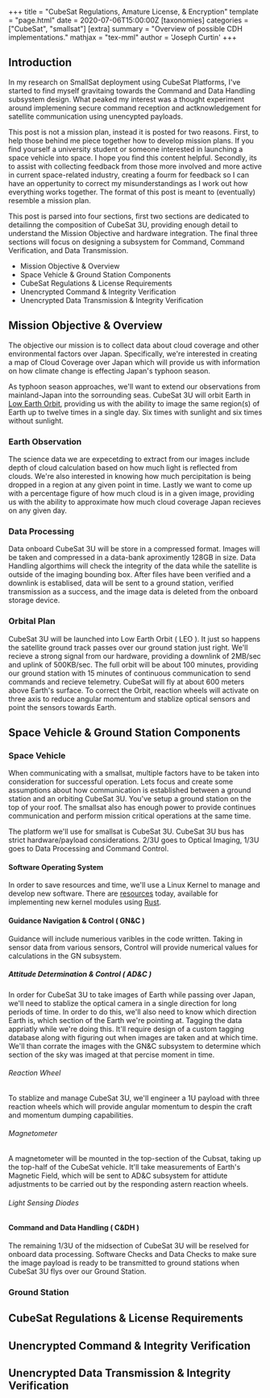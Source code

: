 +++
title = "CubeSat Regulations, Amature License, & Encryption"
template = "page.html"
date = 2020-07-06T15:00:00Z
[taxonomies]
categories = ["CubeSat", "smallsat"]
[extra]
summary = "Overview of possible CDH implementations."
mathjax = "tex-mml"
author = 'Joseph Curtin'
+++


## Introduction

In my research on SmallSat deployment using CubeSat Platforms, I've started to find myself gravitaing towards the Command and Data Handling subsystem design. What peaked my interest was a thought experiment around implemening secure command reception and actknowledgement for satellite communication using unencypted payloads.

This post is not a mission plan, instead it is posted for two reasons. First, to help those behind me piece together how to develop mission plans. If you find yourself a university student or someone interested in launching a space vehicle into space. I hope you find this content helpful. Secondly, its to assist with collecting feedback from those more involved and more active in current space-related industry, creating a fourm for feedback so I can have an oppertunity to correct my misunderstandings as I work out how everything works together. The format of this post is meant to (eventually) resemble a mission plan.

This post is parsed into four sections, first two sections are dedicated to detailinng the composition of CubeSat 3U, providing enough detail to understand the Mission Objective and hardware integration. The final three sections will focus on designing a subsystem for Command, Command Verification, and Data Transmission.

* Mission Objective & Overview
* Space Vehicle & Ground Station Components
* CubeSat Regulations & License Requirements
* Unencrypted Command & Integrity Verification
* Unencrypted Data Transmission & Integrity Verification

## Mission Objective & Overview

The objective our mission is to collect data about cloud coverage and other environmental factors over Japan. Specifically, we're interested in creating a map of Cloud Coverage over Japan which will provide us with information on how climate change is effecting Japan's typhoon season.

As typhoon season approaches, we'll want to extend our observations from mainland-Japan into the sorrounding seas. CubeSat 3U will orbit Earth in [Low Earth Orbit](https://en.wikipedia.org/wiki/Low_Earth_orbit), providing us with the ability to image the same region(s) of Earth up to twelve times in a single day. Six times with sunlight and six times without sunlight.

### Earth Observation

The science data we are expecetding to extract from our images include depth of cloud calculation based on how much light is reflected from clouds. We're also interested in knowing how much percipitation is being dropped in a region at any given point in time. Lastly we want to come up with a percentage figure of how much cloud is in a given image, providing us with the ability to approximate how much cloud coverage Japan recieves on any given day.

### Data Processing

Data onboard CubeSat 3U will be store in a compressed format. Images will be taken and compressed in a data-bank aproximently 128GB in size. Data Handling algorthims will check the integrity of the data while the satellite is outside of the imaging bounding box. After files have been verified and a downlink is establised, data will be sent to a ground station, verified transmission as a success, and the image data is deleted from the onboard storage device.

### Orbital Plan

CubeSat 3U will be launched into Low Earth Orbit ( LEO ). It just so happens the satellite ground track passes over our ground station just right. We'll recieve a strong signal from our hardware, providing a downlink of 2MB/sec and uplink of 500KB/sec. The full orbit will be about 100 minutes, providing our ground station with 15 minutes of continuous communication to send commands and recieve telemetry. CubeSat will fly at about 600 meters above Earth's surface. To correct the Orbit, reaction wheels will activate on three axis to reduce angular momentum and stablize optical sensors and point the sensors towards Earth.

## Space Vehicle & Ground Station Components

### Space Vehicle

When communicating with a smallsat, multiple factors have to be taken into consideration for successful operation. Lets focus and create some assumptions about how communication is established between a ground station and an orbiting CubeSat 3U. You've setup a ground station on the top of your roof. The smallsat also has enough power to provide continues communication and perform mission critical operations at the same time.

The platform we'll use for smallsat is CubeSat 3U. CubeSat 3U bus has strict hardware/payload considerations. 2/3U goes to Optical Imaging, 1/3U goes to Data Processing and Command Control.

#### Software Operating System

In order to save resources and time, we'll use a Linux Kernel to manage and develop new software. There are [resources](https://github.com/fishinabarrel/linux-kernel-module-rust) today, available for implementing new kernel modules using [Rust](https://www.rustlang.com/).

#### Guidance Navigation & Control ( GN&C )

Guidance will include numerious varibles in the code written. Taking in sensor data from various sensors, Control will provide numerical values for calculations in the GN subsystem.

##### Attitude Determination & Control ( AD&C )

In order for CubeSat 3U to take images of Earth while passing over Japan, we'll need to stablize the optical camera in a single direction for long periods of time. In order to do this, we'll also need to know which direction Earth is, which section of the Earth we're pointing at. Tagging the data appriatly while we're doing this. It'll require design of a custom tagging database along with figuring out when images are taken and at which time. We'll than corrate the images with the GN&C subsystem to determine which section of the sky was imaged at that percise moment in time.

###### Reaction Wheel

To stablize and manage CubeSat 3U, we'll engineer a 1U payload with three reaction wheels which will provide angular momentum to despin the craft and momentum dumping capabilities.

###### Magnetometer

A magnetometer will be mounted in the top-section of the Cubsat, taking up the top-half of the CubeSat vehicle. It'll take measurements of Earth's Magnetic Field, which will be sent to AD&C subsystem for attidute adjustments to be carried out by the responding astern reaction wheels.

###### Light Sensing Diodes

#### Command and Data Handling ( C&DH )

The remaining 1/3U of the midsection of CubeSat 3U will be reselved for onboard data processing. Software Checks and Data Checks to make sure the image payload is ready to be transmitted to ground stations when CubeSat 3U flys over our Ground Station.

### Ground Station
## CubeSat Regulations & License Requirements
## Unencrypted Command & Integrity Verification
## Unencrypted Data Transmission & Integrity Verification